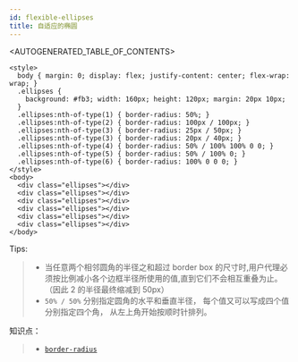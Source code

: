 ```yaml
---
id: flexible-ellipses
title: 自适应的椭圆
---
```


<AUTOGENERATED_TABLE_OF_CONTENTS>

```playground
<style>
  body { margin: 0; display: flex; justify-content: center; flex-wrap: wrap; }
  .ellipses {
    background: #fb3; width: 160px; height: 120px; margin: 20px 10px;
  }
  .ellipses:nth-of-type(1) { border-radius: 50%; }
  .ellipses:nth-of-type(2) { border-radius: 100px / 100px; }
  .ellipses:nth-of-type(3) { border-radius: 25px / 50px; }
  .ellipses:nth-of-type(3) { border-radius: 20px / 40px; }
  .ellipses:nth-of-type(4) { border-radius: 50% / 100% 100% 0 0; }
  .ellipses:nth-of-type(5) { border-radius: 50% / 100% 0; }
  .ellipses:nth-of-type(6) { border-radius: 100% 0 0 0; }
</style>
<body>
  <div class="ellipses"></div>
  <div class="ellipses"></div>
  <div class="ellipses"></div>
  <div class="ellipses"></div>
  <div class="ellipses"></div>
  <div class="ellipses"></div>
</body>
```

Tips:

> + 当任意两个相邻圆角的半径之和超过 border box 的尺寸时,用户代理必须按比例减小各个边框半径所使用的值,直到它们不会相互重叠为止。（因此 2 的半径最终缩减到 50px）
> + `50% / 50%` 分别指定圆角的水平和垂直半径， 每个值又可以写成四个值分别指定四个角， 从左上角开始按顺时针排列。

知识点：

> + [`border-radius`](https://developer.mozilla.org/zh-CN/docs/Web/CSS/border-radius)